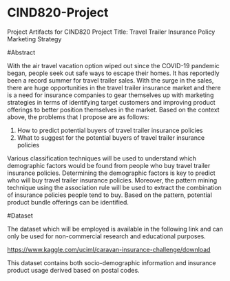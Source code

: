 # CIND820-Project
Project Artifacts for CIND820
Project Title: Travel Trailer Insurance Policy Marketing Strategy

#Abstract

With the air travel vacation option wiped out since the COVID-19 pandemic began, people seek out safe ways to escape their homes. It has reportedly been a record summer for travel trailer sales. With the surge in the sales, there are huge opportunities in the travel trailer insurance market and there is a need for insurance companies to gear themselves up with marketing strategies in terms of identifying target customers and improving product offerings to better position themselves in the market. Based on the context above, the problems that I propose are as follows:
  1.	How to predict potential buyers of travel trailer insurance policies
  2.	What to suggest for the potential buyers of travel trailer insurance policies

Various classification techniques will be used to understand which demographic factors would be found from people who buy travel trailer insurance policies. Determining the demographic factors is key to predict who will buy travel trailer insurance policies. Moreover, the pattern mining technique using the association rule will be used to extract the combination of insurance policies people tend to buy. Based on the pattern, potential product bundle offerings can be identified. 

#Dataset

The dataset which will be employed is available in the following link and can only be used for non-commercial research and educational purposes. 

https://www.kaggle.com/uciml/caravan-insurance-challenge/download

This dataset contains both socio-demographic information and insurance product usage derived based on postal codes.
